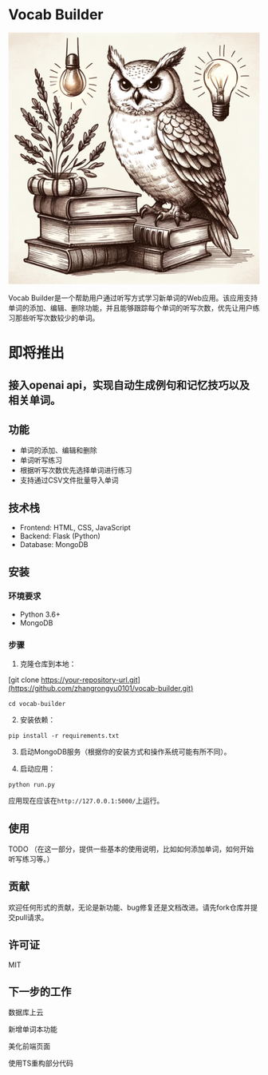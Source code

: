 # Vocab Builder

![Vocab Builder Logo](./logo.png)

Vocab Builder是一个帮助用户通过听写方式学习新单词的Web应用。该应用支持单词的添加、编辑、删除功能，并且能够跟踪每个单词的听写次数，优先让用户练习那些听写次数较少的单词。
# 即将推出
## 接入openai api，实现自动生成例句和记忆技巧以及相关单词。

## 功能

- 单词的添加、编辑和删除
- 单词听写练习
- 根据听写次数优先选择单词进行练习
- 支持通过CSV文件批量导入单词

## 技术栈

- Frontend: HTML, CSS, JavaScript
- Backend: Flask (Python)
- Database: MongoDB

## 安装

### 环境要求

- Python 3.6+
- MongoDB

### 步骤

1. 克隆仓库到本地：

[git clone https://your-repository-url.git](https://github.com/zhangrongyu0101/vocab-builder.git)
```
cd vocab-builder
```

2. 安装依赖：

```
pip install -r requirements.txt
```

3. 启动MongoDB服务（根据你的安装方式和操作系统可能有所不同）。


4. 启动应用：

```
python run.py
```

应用现在应该在`http://127.0.0.1:5000/`上运行。

## 使用

TODO
（在这一部分，提供一些基本的使用说明，比如如何添加单词，如何开始听写练习等。）

## 贡献

欢迎任何形式的贡献，无论是新功能、bug修复还是文档改进。请先fork仓库并提交pull请求。

## 许可证

MIT


## 下一步的工作
数据库上云

新增单词本功能

美化前端页面

使用TS重构部分代码
